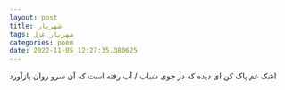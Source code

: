 ```yaml
---
layout: post
title: شهریار
tags: شهریار غزل
categories: poem
date: 2022-11-05 12:27:35.380625
---
```


اشک غم پاک کن ای دیده که در جوی شباب / آب رفته است که آن سرو روان بازآورد